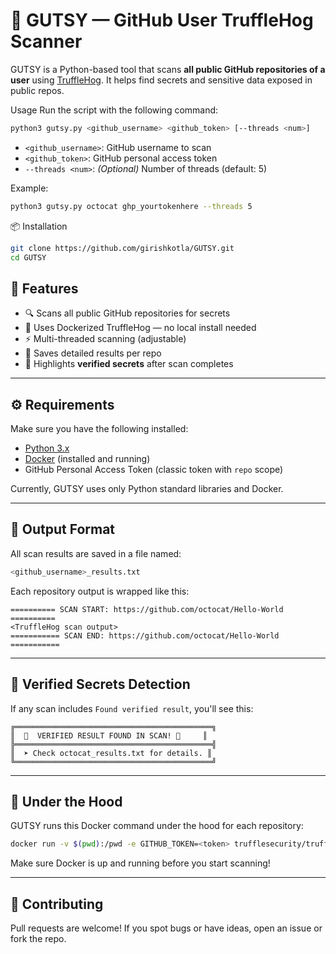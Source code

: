 # 🐷 GUTSY — GitHub User TruffleHog Scanner

GUTSY is a Python-based tool that scans **all public GitHub repositories of a user** using [TruffleHog](https://github.com/trufflesecurity/trufflehog). It helps find secrets and sensitive data exposed in public repos.

Usage
Run the script with the following command:
```bash
python3 gutsy.py <github_username> <github_token> [--threads <num>]
```
- `<github_username>`: GitHub username to scan
- `<github_token>`: GitHub personal access token
- `--threads <num>`: *(Optional)* Number of threads (default: 5)

Example:
```bash
python3 gutsy.py octocat ghp_yourtokenhere --threads 5
````

📦 Installation
```bash
git clone https://github.com/girishkotla/GUTSY.git
cd GUTSY
```



## 🚀 Features

- 🔍 Scans all public GitHub repositories for secrets
- 🐳 Uses Dockerized TruffleHog — no local install needed
- ⚡ Multi-threaded scanning (adjustable)
- 📁 Saves detailed results per repo
- 🎯 Highlights **verified secrets** after scan completes

---

## ⚙️ Requirements

Make sure you have the following installed:

- [Python 3.x](https://www.python.org/downloads/)
- [Docker](https://docs.docker.com/get-docker/) (installed and running)
- GitHub Personal Access Token (classic token with `repo` scope)

Currently, GUTSY uses only Python standard libraries and Docker.

---

## 📁 Output Format

All scan results are saved in a file named:

```bash
<github_username>_results.txt
```

Each repository output is wrapped like this:

```
========== SCAN START: https://github.com/octocat/Hello-World ==========
<TruffleHog scan output>
=========== SCAN END: https://github.com/octocat/Hello-World ===========
```

---

## 🎯 Verified Secrets Detection

If any scan includes `Found verified result`, you'll see this:

```
╔════════════════════════════════════════════╗
║  🎯  VERIFIED RESULT FOUND IN SCAN! 🎯     ║
╠════════════════════════════════════════════╣
║  ➤ Check octocat_results.txt for details. ║
╚════════════════════════════════════════════╝
```

---

## 🐳 Under the Hood

GUTSY runs this Docker command under the hood for each repository:

```bash
docker run -v $(pwd):/pwd -e GITHUB_TOKEN=<token> trufflesecurity/trufflehog github --repo=<repo_url>
```

Make sure Docker is up and running before you start scanning!

---

## 🤝 Contributing

Pull requests are welcome! If you spot bugs or have ideas, open an issue or fork the repo.
